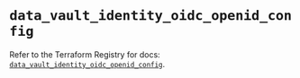 # `data_vault_identity_oidc_openid_config`

Refer to the Terraform Registry for docs: [`data_vault_identity_oidc_openid_config`](https://registry.terraform.io/providers/hashicorp/vault/3.23.0/docs/data-sources/identity_oidc_openid_config).
